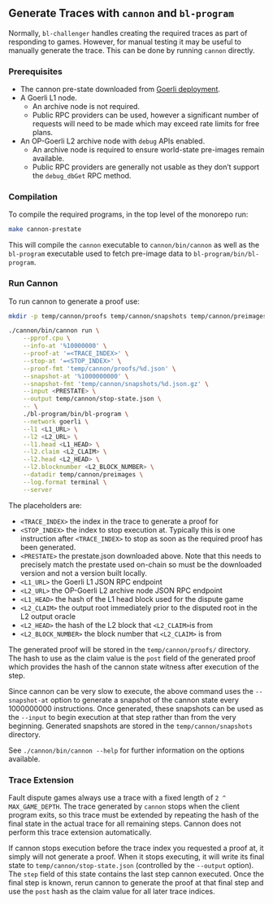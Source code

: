 ## Generate Traces with `cannon` and `bl-program`

Normally, `bl-challenger` handles creating the required traces as part of responding to games. However, for manual
testing it may be useful to manually generate the trace. This can be done by running `cannon` directly.

### Prerequisites

- The cannon pre-state downloaded from [Goerli deployment](./deployments.md#goerli).
- A Goerli L1 node.
    - An archive node is not required.
    - Public RPC providers can be used, however a significant number of requests will need to be made which may exceed
      rate limits for free plans.
- An OP-Goerli L2 archive node with `debug` APIs enabled.
    - An archive node is required to ensure world-state pre-images remain available.
    - Public RPC providers are generally not usable as they don’t support the `debug_dbGet` RPC method.

### Compilation

To compile the required programs, in the top level of the monorepo run:

```bash
make cannon-prestate
```

This will compile the `cannon` executable to `cannon/bin/cannon` as well as the `bl-program` executable used to fetch
pre-image data to `bl-program/bin/bl-program`.

### Run Cannon

To run cannon to generate a proof use:

```bash
mkdir -p temp/cannon/proofs temp/cannon/snapshots temp/cannon/preimages

./cannon/bin/cannon run \
    --pprof.cpu \
    --info-at '%10000000' \
    --proof-at '=<TRACE_INDEX>' \
    --stop-at '=<STOP_INDEX>' \
    --proof-fmt 'temp/cannon/proofs/%d.json' \
    --snapshot-at '%1000000000' \
    --snapshot-fmt 'temp/cannon/snapshots/%d.json.gz' \
    --input <PRESTATE> \
    --output temp/cannon/stop-state.json \
    -- \
    ./bl-program/bin/bl-program \
    --network goerli \
    --l1 <L1_URL> \
    --l2 <L2_URL> \
    --l1.head <L1_HEAD> \
    --l2.claim <L2_CLAIM> \
    --l2.head <L2_HEAD> \
    --l2.blocknumber <L2_BLOCK_NUMBER> \
    --datadir temp/cannon/preimages \
    --log.format terminal \
    --server
```

The placeholders are:

- `<TRACE_INDEX>` the index in the trace to generate a proof for
- `<STOP_INDEX>` the index to stop execution at. Typically this is one instruction after `<TRACE_INDEX>` to stop as soon
  as the required proof has been generated.
- `<PRESTATE>` the prestate.json downloaded above. Note that this needs to precisely match the prestate used on-chain so
  must be the downloaded version and not a version built locally.
- `<L1_URL>` the Goerli L1 JSON RPC endpoint
- `<L2_URL>` the OP-Goerli L2 archive node JSON RPC endpoint
- `<L1_HEAD>` the hash of the L1 head block used for the dispute game
- `<L2_CLAIM>` the output root immediately prior to the disputed root in the L2 output oracle
- `<L2_HEAD>` the hash of the L2 block that `<L2_CLAIM>`is from
- `<L2_BLOCK_NUMBER>` the block number that `<L2_CLAIM>` is from

The generated proof will be stored in the `temp/cannon/proofs/` directory. The hash to use as the claim value is
the `post` field of the generated proof which provides the hash of the cannon state witness after execution of the step.

Since cannon can be very slow to execute, the above command uses the `--snapshot-at` option to generate a snapshot of
the cannon state every 1000000000 instructions. Once generated, these snapshots can be used as the `--input` to begin
execution at that step rather than from the very beginning. Generated snapshots are stored in
the `temp/cannon/snapshots` directory.

See `./cannon/bin/cannon --help` for further information on the options available.

### Trace Extension

Fault dispute games always use a trace with a fixed length of `2 ^ MAX_GAME_DEPTH`. The trace generated by `cannon`
stops when the client program exits, so this trace must be extended by repeating the hash of the final state in the
actual trace for all remaining steps. Cannon does not perform this trace extension automatically.

If cannon stops execution before the trace index you requested a proof at, it simply will not generate a proof. When it
stops executing, it will write its final state to `temp/cannon/stop-state.json` (controlled by the `--output` option).
The `step` field of this state contains the last step cannon executed. Once the final step is known, rerun cannon to
generate the proof at that final step and use the `post` hash as the claim value for all later trace indices.
